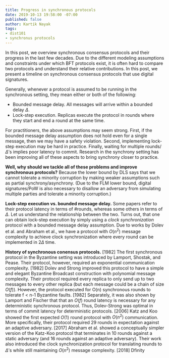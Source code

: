 ```yaml
---
title: Progress in synchronous protocols
date: 2019-10-13 19:58:00 -07:00
published: false
author: Kartik Nayak
tags:
- dist101
- synchronus protocols
---
```


In this post, we overview synchronous consensus protocols and their progress in the last few decades. Due to the different modeling assumptions and constraints under which BFT protocols exist, it is often hard to compare two protocols and understand their relative contributions. In this post, we present a timeline on synchronous consensus protocols that use digital signatures.

Generally, whenever a protocol is assumed to be running in the synchronous setting, they mean either or both of the following:
- Bounded message delay. All messages will arrive within a bounded delay $\Delta$.
- Lock-step execution. Replicas execute the protocol in rounds where they start and end a round at the same time. 

For practitioners, the above assumptions may seem strong. First, if the bounded message delay assumption does not hold even for a single message, then we may have a safety violation. Second, implementing lock-step execution may be hard in practice. Finally, waiting for multiple rounds/$\Delta$’s implies poor latency to commit. Research in the synchrony setting has been improving all of these aspects to bring synchrony closer to practice.

**Well, why should we tackle all of these problems and improve synchronous protocols?** Because the lower bound by DLS says that we cannot tolerate a minority corruption by making weaker assumptions such as partial synchrony/asynchrony. (Due to the FLM lower bound, digital signatures/PoW is also necessary to disallow an adversary from simulating multiple parties and tolerate a minority corruption.)

**Lock-step execution vs. bounded message delay.** Some papers refer to their protocol latency in terms of \#rounds, whereas some others in terms of $\Delta$. Let us understand the relationship between the two. Turns out, that one can obtain lock-step execution by simply using a *clock synchronization* protocol with a bounded message delay assumption. Due to works by Dolev et al. and Abraham et al., we have a protocol with $O(n^2)$ message complexity to achieve clock synchronization where every round can be implemented in $2\Delta$ time.

**History of synchronous conensus protocols.** 
[1982] The first synchronous protocol in the Byzantine setting was introduced by Lamport, Shostak, and Pease. Their protocol, however, required an exponential communication complexity. 
[1982] Dolev and Strong improved this protocol to have a simple and elegant Byzantine Broadcast construction with polynomial message complexity. Their protocol required every replica to only send up to two messages to every other replica (but each message could be a chain of size $O(f)$). However, the protocol executed for O(n) synchronous rounds to tolerate f < n-1 Byzantine faults. 
[1982] Separately, it was also shown by Lamport and Fischer that that an $O(f)$ round latency is necessary for any deterministic synchronous protocol. Thus, Dolev-Strong was optimal in terms of commit latency for deterministic protocols. 
[2006] Katz and Koo showed the first expected $O(1)$ round protocol with $O(n^2)$ communication. More specifically, their protocol required 29 rounds in expectation against an adaptive adversary. 
[2017] Abraham et al. showed a conceptually simpler version of the Katz-Koo protocol that terminates in 10 rounds against a static adversary (and 16 rounds against an adaptive adversary). Their work also introduced the clock synchronization protocol for translating rounds to $\Delta$’s while still maintaining $O(n^2)$ message complexity.
[2018] Dfinity 
